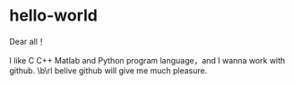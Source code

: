 # hello-world

Dear all！

I like C C++ Matlab and Python program language，and I wanna work with github.
\b\rI belive github will give me much pleasure.

